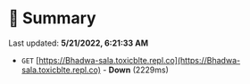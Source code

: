 # 📖 Summary
Last updated: **5/21/2022, 6:21:33 AM**

- `GET` [https://Bhadwa-sala.toxicblte.repl.co](https://Bhadwa-sala.toxicblte.repl.co) - **Down** (2229ms)
